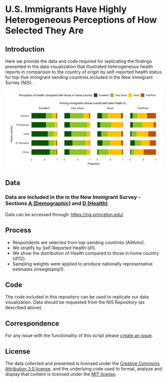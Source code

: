 # U.S. Immigrants Have Highly Heterogeneous Perceptions of How Selected They Are

## Introduction
Here we provide the data and code required for replicating the findings presented in the data visualization that illustrated heterogeneous health reports in comparison to the country of origin by self-reported health status for top-five immigrant sending countries included in the New Immigrant Survey (NIS). 

![Visualization](Figure_1.jpg)

## Data 
### Data are included in the in the New Immigrant Survey - Sections [A (Demographic)](https://nis.princeton.edu/downloads/codebook/Adult/A-adult-codebook.pdf) and [D (Health)](https://nis.princeton.edu/downloads/codebook/Adult/D-adult-codebook.pdf)

Data can be accessed through: https://nis.princeton.edu/

## Process 

* Respondents are selected from top-sending countries (A9Amo).
* We stratify by Self-Reported Health (d1).
* We show the distribution of Health compared to those in home country (d112).
* Sampling weights were applied to produce nationally representative estimates (niswgtsamp1).

## Code
The code included in this repository can be used to replicate our data visualization. Data should be requested from the NIS Repository (as described above). 

## Correspondence
For any issue with the functionality of this script please [create an issue](https://github.com/alexisrsantos/immigrant_selection/issues).

## License
The data collected and presented is licensed under the [Creative Commons Attribution 3.0 license](http://creativecommons.org/licenses/by/3.0/us/deed.en_US), and the underlying code used to format, analyze and display that content is licensed under the [MIT license](http://opensource.org/licenses/mit-license.php).
